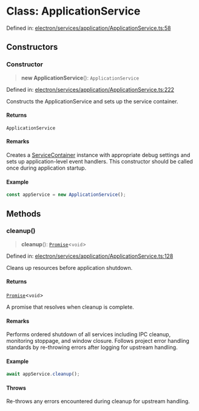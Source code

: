 # Class: ApplicationService

Defined in: [electron/services/application/ApplicationService.ts:58](https://github.com/Nick2bad4u/Uptime-Watcher/blob/main/electron/services/application/ApplicationService.ts#L58)

## Constructors

### Constructor

> **new ApplicationService**(): `ApplicationService`

Defined in: [electron/services/application/ApplicationService.ts:222](https://github.com/Nick2bad4u/Uptime-Watcher/blob/main/electron/services/application/ApplicationService.ts#L222)

Constructs the ApplicationService and sets up the service
container.

#### Returns

`ApplicationService`

#### Remarks

Creates a [ServiceContainer](../../../ServiceContainer/classes/ServiceContainer.md) instance with appropriate debug
settings and sets up application-level event handlers. This constructor
should be called once during application startup.

#### Example

```typescript
const appService = new ApplicationService();
```

## Methods

### cleanup()

> **cleanup**(): [`Promise`](https://developer.mozilla.org/docs/Web/JavaScript/Reference/Global_Objects/Promise)\<`void`\>

Defined in: [electron/services/application/ApplicationService.ts:128](https://github.com/Nick2bad4u/Uptime-Watcher/blob/main/electron/services/application/ApplicationService.ts#L128)

Cleans up resources before application shutdown.

#### Returns

[`Promise`](https://developer.mozilla.org/docs/Web/JavaScript/Reference/Global_Objects/Promise)\<`void`\>

A promise that resolves when cleanup is complete.

#### Remarks

Performs ordered shutdown of all services including IPC cleanup,
monitoring stoppage, and window closure. Follows project error handling
standards by re-throwing errors after logging for upstream handling.

#### Example

```typescript
await appService.cleanup();
```

#### Throws

Re-throws any errors encountered during cleanup for upstream
  handling.
